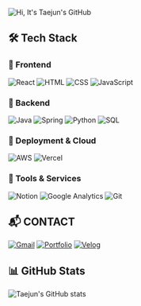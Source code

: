 ![Hi, It's Taejun's GitHub](https://capsule-render.vercel.app/api?type=waving&color=0:4facfe,100:00f2fe&height=300&section=header&text=Hi,%20It's%20Taejun's%20GitHub&fontSize=50&fontAlign=50&fontAlignY=40&fontColor=ffffff&desc=Welcome%20to%20my%20world!&descAlign=50&descAlignY=70&descSize=20)

## 🛠 Tech Stack

### 🌟 Frontend
![React](https://img.shields.io/badge/-React-61DAFB?style=flat-square&logo=react&logoColor=black)
![HTML](https://img.shields.io/badge/-HTML-E34F26?style=flat-square&logo=html5&logoColor=white)
![CSS](https://img.shields.io/badge/-CSS-1572B6?style=flat-square&logo=css3&logoColor=white)
![JavaScript](https://img.shields.io/badge/-JavaScript-F7DF1E?style=flat-square&logo=javascript&logoColor=black)

### 🌟 Backend
![Java](https://img.shields.io/badge/-Java-007396?style=flat-square&logo=java&logoColor=white)
![Spring](https://img.shields.io/badge/-Spring-6DB33F?style=flat-square&logo=spring&logoColor=white)
![Python](https://img.shields.io/badge/-Python-3776AB?style=flat-square&logo=python&logoColor=white)
![SQL](https://img.shields.io/badge/-SQL-4479A1?style=flat-square&logo=postgresql&logoColor=white)

### 🌟 Deployment & Cloud
![AWS](https://img.shields.io/badge/-AWS-232F3E?style=flat-square&logo=amazon-aws&logoColor=white)
![Vercel](https://img.shields.io/badge/-Vercel-000000?style=flat-square&logo=vercel&logoColor=white)

### 🌟 Tools & Services
![Notion](https://img.shields.io/badge/-Notion-000000?style=flat-square&logo=notion&logoColor=white)
![Google Analytics](https://img.shields.io/badge/-Google%20Analytics-E37400?style=flat-square&logo=google-analytics&logoColor=white)
![Git](https://img.shields.io/badge/-Git-F05032?style=flat-square&logo=git&logoColor=white)



## 📬 CONTACT

[![Gmail](https://img.shields.io/badge/Gmail-D14836?style=for-the-badge&logo=gmail&logoColor=white)](mailto:ohtaetaejun@gmail.com)
[![Portfolio](https://img.shields.io/badge/Portfolio-000000?style=for-the-badge&logo=notion&logoColor=white)]([https://your-notion-link](https://sun-lion-6a8.notion.site/165d2e24d08b80d6a99dc1bda370775c?pvs=4))
[![Velog](https://img.shields.io/badge/Velog-20C997?style=for-the-badge&logo=velog&logoColor=white)]([https://velog.io/@your-velog-id](https://velog.io/@taejun0/posts))


## 📊 GitHub Stats

![Taejun's GitHub stats](https://github-readme-stats.vercel.app/api?username=taejun0&show_icons=true&theme=radical)
